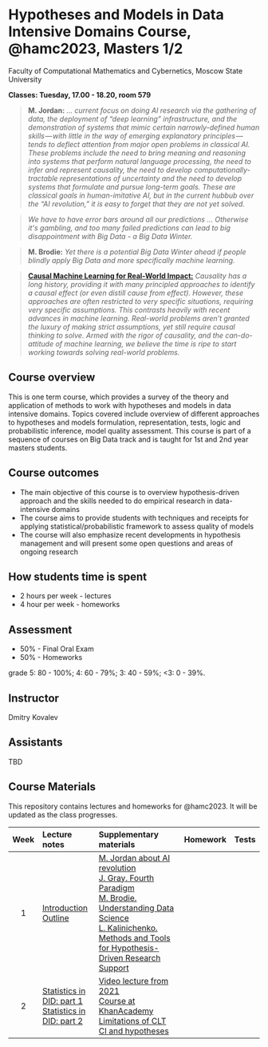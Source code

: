 # Hypotheses and Models in Data Intensive Domains Course, @hamc2023, Masters 1/2
Faculty of Computational Mathematics and Cybernetics, Moscow State University

**Classes: Tuesday, 17.00 - 18.20, room 579**

  > **M. Jordan:** *... current focus on doing AI research via the gathering of data, the deployment of “deep learning” infrastructure, and the demonstration of systems that mimic certain narrowly-defined human skills — with little in the way of emerging explanatory principles —  tends to deflect attention from major open problems in classical AI. These problems include the need to bring meaning and reasoning into systems that perform natural language processing, the need to infer and represent causality, the need to develop computationally-tractable representations of uncertainty and the need to develop systems that formulate and pursue long-term goals. These are classical goals in human-imitative AI, but in the current hubbub over the “AI revolution,” it is easy to forget that they are not yet solved.*

 > *We have to have error bars around all our predictions ... Otherwise it's gambling, and too many failed predictions can lead to big disappointment with Big Data - a Big Data Winter.*
 
 > **M. Brodie:** *Yet there is a potential Big Data Winter ahead if people blindly apply Big Data and more specifically machine learning.*

 > **[Causal Machine Learning for Real-World Impact:](https://nips.cc/virtual/2022/workshop/49992)** *Causality has a long history, providing it with many principled approaches to identify a causal effect (or even distill cause from effect). However, these approaches are often restricted to very specific situations, requiring very specific assumptions. This contrasts heavily with recent advances in machine learning. Real-world problems aren’t granted the luxury of making strict assumptions, yet still require causal thinking to solve. Armed with the rigor of causality, and the can-do-attitude of machine learning, we believe the time is ripe to start working towards solving real-world problems.*

## Course overview
This is one term course, which provides a survey of the theory and application of methods to work with hypotheses and models in data intensive domains. Topics covered include overview of different approaches to hypotheses and models formulation, representation, tests, logic and probabilistic inference, model quality assessment.
This course is part of a sequence of courses on Big Data track and is taught for 1st and 2nd year masters students.


## Course outcomes
- The main objective of this course is to overview hypothesis-driven approach and the skills needed to do empirical research in data-intensive domains 
- The course aims to provide students with techniques and receipts for applying statistical/probabilistic framework to assess quality of models 
- The course will also emphasize recent developments in hypothesis management and will present some open questions and areas of ongoing research

## How students time is spent
- 2 hours per week - lectures
- 4 hour per week - homeworks

## Assessment
- 50% - Final Oral Exam
- 50% - Homeworks

grade
5: 80 - 100%; 
4: 60 - 79%;
3: 40 - 59%;
<3: 0 - 39%.

## Instructor
Dmitry Kovalev

## Assistants
TBD

## Course Materials
This repository contains lectures and homeworks for @hamc2023. It will be updated as the class progresses.

| Week | Lecture notes | Supplementary materials | Homework | Tests |
|:------:|:----------|:----------|:----------|-------|
|1| [Introduction](./lectures/intro.pdf) <br> [Outline](./lectures/hamc_outline.pdf)| [M. Jordan about AI revolution](https://medium.com/@mijordan3/artificial-intelligence-the-revolution-hasnt-happened-yet-5e1d5812e1e7) <br> [J. Gray. Fourth Paradigm](https://www.microsoft.com/en-us/research/publication/fourth-paradigm-data-intensive-scientific-discovery/) <br> [M. Brodie. Understanding Data Science](https://www.researchgate.net/publication/285586313_Understanding_Data_Science_An_Emerging_Discipline_for_Data-Intensive_Discovery) <br> [L. Kalinichenko. Methods and Tools for Hypothesis-Driven Research Support](http://synthesis.ipi.ac.ru/synthesis/staff/dmkovalev/15ia-hypoth.pdf)|||
|2| [Statistics in DID: part 1](./lectures/L01_ham_statistics.ipynb) <br> [Statistics in DID: part 2](./lectures/L02_freq_bayes.ipynb) | [Video lecture from 2021](./supplementary/statistics_2021_course.mp4) <br> [Course at KhanAcademy](https://www.khanacademy.org/math/statistics-probability) <br> [Limitations of CLT](https://stats.stackexchange.com/questions/61798/example-of-distribution-where-large-sample-size-is-necessary-for-central-limit-t/61849#61849) <br> [CI and hypotheses](http://www.mit.edu/~6.s085/notes/lecture2.pdf) |||